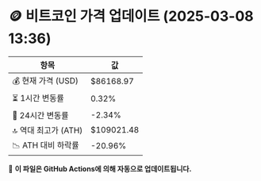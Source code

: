 # 🪙 비트코인 가격 업데이트 (2025-03-08 13:36)

| 항목                | 값 |
|--------------------|----------------|
| 💰 현재 가격 (USD) | $86168.97 |
| ⏳ 1시간 변동률    | 0.32% |
| 📆 24시간 변동률   | -2.34% |
| 🔝 역대 최고가 (ATH) | $109021.48 |
| 📉 ATH 대비 하락률 | -20.96% |

🔄 **이 파일은 GitHub Actions에 의해 자동으로 업데이트됩니다.**
